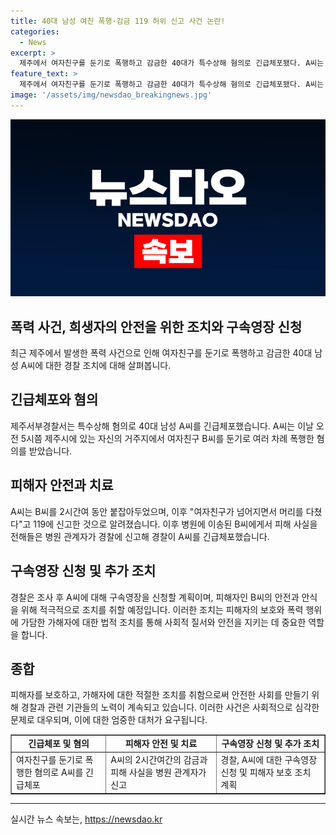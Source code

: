 ```yaml
---
title: 40대 남성 여친 폭행·감금 119 허위 신고 사건 논란!
categories:
  - News
excerpt: >
  제주에서 여자친구를 둔기로 폭행하고 감금한 40대가 특수상해 혐의로 긴급체포됐다. A씨는 자신의 거주지에서 여자친구를 폭행한 뒤 119에 신고하고, 병원에서 폭행 사실이 전해져 경찰에 체포됐다. 경찰은 A씨에 대해 구속영장을 신청할 예정이다.
feature_text: >
  제주에서 여자친구를 둔기로 폭행하고 감금한 40대가 특수상해 혐의로 긴급체포됐다. A씨는 자신의 거주지에서 여자친구를 폭행한 뒤 119에 신고하고, 병원에서 폭행 사실이 전해져 경찰에 체포됐다. 경찰은 A씨에 대해 구속영장을 신청할 예정이다.
image: '/assets/img/newsdao_breakingnews.jpg'
---
```


<p><img src="/assets/img/newsdao_breakingnews.jpg" alt="cryptoinkorea 속보" /></p>

<h2 data-ke-size="size26">폭력 사건, 희생자의 안전을 위한 조치와 구속영장 신청</h2>

<p data-ke-size="size16">최근 제주에서 발생한 폭력 사건으로 인해 여자친구를 둔기로 폭행하고 감금한 40대 남성 A씨에 대한 경찰 조치에 대해 살펴봅니다. </p>

<h2 data-ke-size="size24">긴급체포와 혐의</h2>

<p data-ke-size="size16">제주서부경찰서는 특수상해 혐의로 40대 남성 A씨를 긴급체포했습니다. A씨는 이날 오전 5시쯤 제주시에 있는 자신의 거주지에서 여자친구 B씨를 둔기로 여러 차례 폭행한 혐의를 받았습니다.</p>

<h2 data-ke-size="size24">피해자 안전과 치료</h2>

<p data-ke-size="size16">A씨는 B씨를 2시간여 동안 붙잡아두었으며, 이후 "여자친구가 넘어지면서 머리를 다쳤다"고 119에 신고한 것으로 알려졌습니다. 이후 병원에 이송된 B씨에게서 피해 사실을 전해들은 병원 관계자가 경찰에 신고해 경찰이 A씨를 긴급체포했습니다.</p>

<h2 data-ke-size="size24">구속영장 신청 및 추가 조치</h2>

<p data-ke-size="size16">경찰은 조사 후 A씨에 대해 구속영장을 신청할 계획이며, 피해자인 B씨의 안전과 안식을 위해 적극적으로 조치를 취할 예정입니다. 이러한 조치는 피해자의 보호와 폭력 행위에 가담한 가해자에 대한 법적 조치를 통해 사회적 질서와 안전을 지키는 데 중요한 역할을 합니다.</p>

<h2 data-ke-size="size24">종합</h2>

<p data-ke-size="size16">피해자를 보호하고, 가해자에 대한 적절한 조치를 취함으로써 안전한 사회를 만들기 위해 경찰과 관련 기관들의 노력이 계속되고 있습니다. 이러한 사건은 사회적으로 심각한 문제로 대우되며, 이에 대한 엄중한 대처가 요구됩니다.</p>

<table style="width: 100%;" border="1">
<tbody>
<tr>
<td style="text-align: center; height: 17px;"><b>긴급체포 및 혐의</b></td>
<td style="text-align: center; height: 17px;"><b>피해자 안전 및 치료</b></td>
<td style="text-align: center; height: 17px;"><b>구속영장 신청 및 추가 조치</b></td>
</tr>
<tr>
<td>여자친구를 둔기로 폭행한 혐의로 A씨를 긴급체포</td>
<td>A씨의 2시간여간의 감금과 피해 사실을 병원 관계자가 신고</td>
<td>경찰, A씨에 대한 구속영장 신청 및 피해자 보호 조치 계획</td>
</tr>
</tbody>
</table>

<hr>
실시간 뉴스 속보는, <a href="https://newsdao.kr" rel="dofollow">https://newsdao.kr</a>


